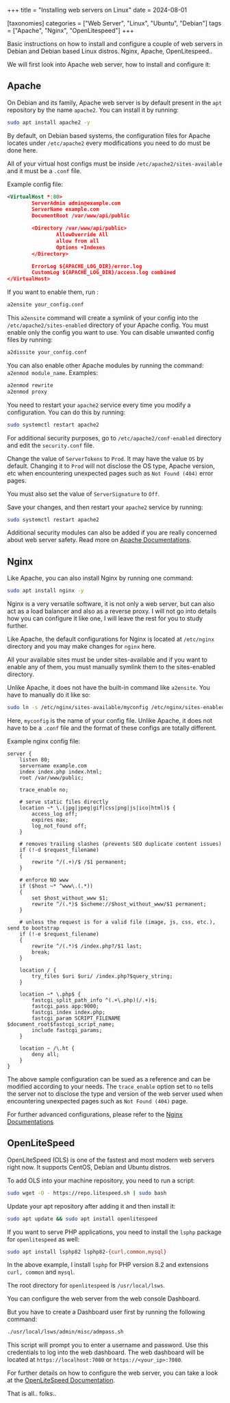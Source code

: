 +++
title = "Installing web servers on Linux"
date = 2024-08-01

[taxonomies]
categories = ["Web Server", "Linux", "Ubuntu", "Debian"]
tags = ["Apache", "Nginx", "OpenLitespeed"]
+++

Basic instructions on how to install and configure a couple of web servers in Debian and Debian based Linux distros. Nginx, Apache, OpenLitespeed..

<!-- more -->

We will first look into Apache web server, how to install and configure it:

## Apache

On Debian and its family, Apache web server is by default present in the `apt` repository by the name `apache2`.
You can install it by running:

```bash
sudo apt install apache2 -y
```

By default, on Debian based systems, the configuration files for Apache locates under `/etc/apache2` every modifications you need to do must be done here.

All of your virtual host configs must be inside `/etc/apache2/sites-available` and it must be a `.conf` file.

Example config file:

```xml
<VirtualHost *:80>
        ServerAdmin admin@example.com
        ServerName example.com
        DocumentRoot /var/www/api/public

        <Directory /var/www/api/public>
                AllowOverride All
                allow from all
                Options +Indexes
        </Directory>

        ErrorLog ${APACHE_LOG_DIR}/error.log
        CustomLog ${APACHE_LOG_DIR}/access.log combined
</VirtualHost>
```

If you want to enable them, run :

```bash
a2ensite your_config.conf
```

This `a2ensite` command will create a symlink of your config into the `/etc/apache2/sites-enabled` directory of your Apache config.
You must enable only the config you want to use. You can disable unwanted config files by running:

```bash
a2dissite your_config.conf
```

You can also enable other Apache modules by running the command: `a2enmod module_name`.
Examples:

```bash
a2enmod rewrite
a2enmod proxy
```

You need to restart your `apache2` service every time you modify a configuration.
You can do this by running:

```bash
sudo systemctl restart apache2
```

For additional security purposes, go to `/etc/apache2/conf-enabled` directory and edit the `security.conf` file.

Change the value of `ServerTokens` to `Prod`. It may have the value `OS` by default.
Changing it to `Prod` will not disclose the OS type, Apache version, etc when encountering unexpected pages such as  `Not Found (404)` error pages.

You must also set the value of `ServerSignature` to `Off`.

Save your changes, and then restart your `apache2` service by running:

```bash
sudo systemctl restart apache2
```

Additional security modules can also be added if you are really concerned about web server safety.
Read more on [Apache Documentations](https://httpd.apache.org/docs/2.4/).

## Nginx
Like Apache, you can also install Nginx by running one command:

```bash
sudo apt install nginx -y
```

Nginx is a very versatile software, it is not only a web server, but can also act as a load balancer and also as a reverse proxy.
I will not go into details how you can configure it like one, I will leave the rest for you to study further.

Like Apache, the default configurations for Nginx is located at `/etc/nginx` directory and you may make changes for `nginx` here.

All your available sites must be under sites-available and if you want to enable any of them, you must manually symlink them to the sites-enabled directory.

Unlike Apache, it does not have the built-in command like `a2ensite`.
You have to manually do it like so:

```bash
sudo ln -s /etc/nginx/sites-available/myconfig /etc/nginx/sites-enabled
```

Here, `myconfig` is the name of your config file. Unlike Apache, it does not have to be a `.conf` file and the format of these configs are totally different.

Example nginx config file:

```nginx
server {
    listen 80;
	servername example.com
    index index.php index.html;
    root /var/www/public;

	trace_enable no;

    # serve static files directly
	location ~* \.(jpg|jpeg|gif|css|png|js|ico|html)$ {
		access_log off;
		expires max;
		log_not_found off;
	}

	# removes trailing slashes (prevents SEO duplicate content issues)
	if (!-d $request_filename)
	{
		rewrite ^/(.+)/$ /$1 permanent;
	}

	# enforce NO www
	if ($host ~* ^www\.(.*))
	{
		set $host_without_www $1;
		rewrite ^/(.*)$ $scheme://$host_without_www/$1 permanent;
	}

	# unless the request is for a valid file (image, js, css, etc.), send to bootstrap
	if (!-e $request_filename)
	{
		rewrite ^/(.*)$ /index.php?/$1 last;
		break;
	}

	location / {
		try_files $uri $uri/ /index.php?$query_string;
	}

	location ~* \.php$ {
        fastcgi_split_path_info ^(.+\.php)(/.+)$;
        fastcgi_pass app:9000;
        fastcgi_index index.php;
        fastcgi_param SCRIPT_FILENAME $document_root$fastcgi_script_name;
        include fastcgi_params;
    }

    location ~ /\.ht {
		deny all;
	}
}
```

The above sample configuration can be sued as a reference and can be modified according to your needs.
The `trace_enable` option set to `no` tells the server not to disclose the type and version of the web server used when encountering unexpected pages such as `Not Found (404)` page.

For further advanced configurations, please refer to the [Nginx Documentations](https://nginx.org/en/docs/)

## OpenLiteSpeed

OpenLiteSpeed (OLS) is one of the fastest and most modern web servers right now.
It supports CentOS, Debian and Ubuntu distros. 

To add OLS into your machine repository, you need to run a script:

```bash
sudo wget -O - https://repo.litespeed.sh | sudo bash
```

Update your apt repository after adding it and then install it:

```bash
sudo apt update && sudo apt install openlitespeed
```

If you want to serve PHP applications, you need to install the `lsphp` package for `openlitespeed` as well:

```bash
sudo apt install lsphp82 lsphp82-{curl,common,mysql}
```

In the above example, I install `lsphp` for PHP version 8.2 and extensions `curl, common` and `mysql`.

The root directory for `openlitespeed` is `/usr/local/lsws`.

You can configure the web server from the web console Dashboard.

But you have to create a Dashboard user first by running the following command:

```bash
./usr/local/lsws/admin/misc/admpass.sh
```

This script will prompt you to enter a username and password.
Use this credentials to log into the web dashboard.
The web dashboard will be located at `https://localhost:7080` or `https://<your_ip>:7080`.

For further details on how to configure the web server, you can take a look at the [OpenLiteSpeed Documentation](https://docs.openlitespeed.org/).

That is all.. folks..
